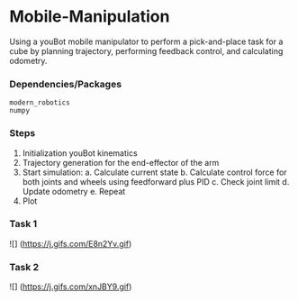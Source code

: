 # Mobile-Manipulation

Using a youBot mobile manipulator to perform a pick-and-place task for a cube by planning trajectory, performing feedback control, and calculating odometry.

### Dependencies/Packages
```
modern_robotics
numpy
```

### Steps

1. Initialization youBot kinematics
2. Trajectory generation for the end-effector of the arm
3. Start simulation:
  a. Calculate current state
  b. Calculate control force for both joints and wheels using feedforward plus PID
  c. Check joint limit
  d. Update odometry
  e. Repeat
4. Plot
  


### Task 1
![] (https://j.gifs.com/E8n2Yv.gif)

### Task 2
![] (https://j.gifs.com/xnJBY9.gif)
